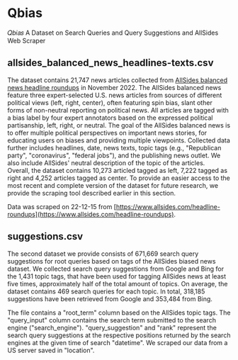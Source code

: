 # Qbias
𝑄𝑏𝑖𝑎𝑠 A Dataset on Search Queries and Query Suggestions and AllSides Web Scraper 

## allsides_balanced_news_headlines-texts.csv
The dataset contains 21,747 news articles collected from [AllSides balanced news headline roundups](https://www.allsides.com/headline-roundups) in November 2022. 
The AllSides balanced news feature three expert-selected U.S. news articles from sources of different political views (left, right, center), often featuring spin bias, slant other forms of non-neutral reporting on political news. 
All articles are tagged with a bias label by four expert annotators based on the expressed political partisanship, left, right, or neutral.
The goal of the AllSides balanced news is to offer multiple political perspectives on important news stories, for educating users on biases and providing multiple viewpoints. 
Collected data further includes headlines, date, news texts, topic tags (e.g., "Republican party", "coronavirus", "federal jobs"), and the publishing news outlet.
We also include AllSides' neutral description of the topic of the articles.  
Overall, the dataset contains 10,273 articled tagged as left, 7,222 tagged as right and 4,252 articles tagged as center.
To provide an easier access to the most recent and complete version of the dataset for future research, we provide the scraping tool described earlier in this section.

Data was scraped on 22-12-15 from [https://www.allsides.com/headline-roundups](https://www.allsides.com/headline-roundups).

## suggestions.csv 
The second dataset we provide consists of 671,669 search query suggestions for root queries based on tags of the AllSides biased news dataset. 
We collected search query suggestions from Google and Bing for the 1,431 topic tags, that have been used for tagging AllSides news at least five times, approximately half of the total amount of topics. 
On average, the dataset contains 469 search queries for each topic.
In total, 318,185 suggestions have been retrieved from Google and 353,484 from Bing.

The file contains a "root_term" column based on the AllSides topic tags. The "query_input" column contains the search term submitted to the search engine ("search_engine"). "query_suggestion"	and "rank" represent the search query suggestions at the respective positions returned by the search engines at the given time of search "datetime". We scraped our data from a US server saved in "location".
